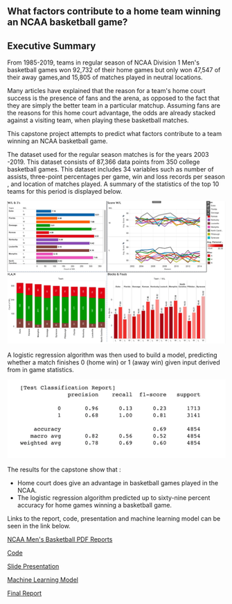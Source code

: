 ## What factors contribute to a home team winning an NCAA basketball game?

## Executive Summary

From 1985-2019, teams in regular season of NCAA Division 1 Men's basketball games won 92,732 of their home games but only won 47,547 of their away games,and 15,805 of matches played in neutral locations. 

Many articles have explained that the reason for a team's home court success is the presence of fans and the arena, as opposed to the fact that they are simply the better team in a particular matchup. Assuming fans are the reasons for this home court advantage, the odds are already stacked against a visiting team, when playing these basketball matches.

This capstone project attempts to predict what factors contribute to a team winning an NCAA basketball game. 

The dataset used for the regular season matches is for the years 2003 -2019. This dataset consists of 87,366 data points from 350 college basketball games. This dataset includes 34 variables such as number of assists, three-point percentages per game, win and loss records per season , and location of matches played. A summary of the statistics of the top 10 teams for this period is displayed below.



![](Image/Image%2011-16-20%20at%2010.31%20AM.jpg)


A logistic regression algorithm was then used to build a model, predicting whether a match finishes 0 (home win) or 1 (away win) given input derived from in game statistics.


![](https://github.com/dreamtx01/Springboard/blob/master/Folders/Capstone%20Project%201/Image/Test_Data.png)


The results for the capstone show that :

* Home court does give an advantage in basketball games played in the NCAA.
* The logistic regression algorithm predicted up to sixty-nine percent accuracy for home games winning a basketball game.

Links to the report, code, presentation and machine learning model can be seen in the link below.

[NCAA Men's Basketball PDF Reports](https://github.com/dreamtx01/Springboard/tree/master/Folders/Capstone%20Project%201/Documents)

[Code](https://github.com/dreamtx01/Springboard/tree/master/Folders/Capstone%20Project%201/Code)

[Slide Presentation](https://github.com/dreamtx01/Springboard/blob/master/Folders/Capstone%20Project%201/Documents/NCAA%20Capstone%201%20Slide%20Deck.pdf)

[Machine Learning Model](https://github.com/dreamtx01/Springboard/blob/master/Folders/Capstone%20Project%201/Documents/Machine%20Learning%20.pdf)

[Final Report](https://github.com/dreamtx01/Springboard/blob/master/Folders/Capstone%20Project%201/Documents/NCAA_Capstone_1_Final_Report.pdf)




 

